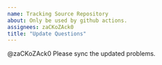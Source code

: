 ```yaml
---
name: Tracking Source Repository
about: Only be used by github actions.
assignees: zaCKoZAck0
title: "Update Questions"
---
```


@zaCKoZAck0 Please sync the updated problems.
